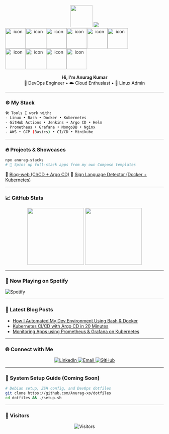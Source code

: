 <div align="center">
  <img src="https://media.giphy.com/media/hvRJCLFzcasrR4ia7z/giphy.gif" width="70px" />
  
  <picture>
    <source media="(prefers-color-scheme: dark)" srcset="https://readme-typing-svg.demolab.com?font=Fira+Code&weight=600&size=24&pause=1000&color=00F7D2&center=true&vCenter=true&width=435&lines=DevOps+Engineer;Linux+Wizard;Cloud+Native+Explorer;Keep+Shipping,+Keep+Learning">
    <source media="(prefers-color-scheme: light)" srcset="https://readme-typing-svg.demolab.com?font=Fira+Code&weight=600&size=24&pause=1000&color=0A0A0A&center=true&vCenter=true&width=435&lines=DevOps+Engineer;Linux+Wizard;Cloud+Native+Explorer;Keep+Shipping,+Keep+Learning">
    <img src="https://readme-typing-svg.demolab.com?font=Fira+Code&weight=600&size=24&pause=1000&color=00F7D2&center=true&vCenter=true&width=435&lines=DevOps+Engineer;Linux+Wizard;Cloud+Native+Explorer;Keep+Shipping,+Keep+Learning" />
  </picture>
<div style="display: flex; align-items: flex-start;"><img src="https://techstack-generator.vercel.app/docker-icon.svg" alt="icon" width="65" height="65" /><img src="https://techstack-generator.vercel.app/kubernetes-icon.svg" alt="icon" width="65" height="65" /><img src="https://techstack-generator.vercel.app/github-icon.svg" alt="icon" width="65" height="65" /><img src="https://techstack-generator.vercel.app/nginx-icon.svg" alt="icon" width="65" height="65" /><img src="https://techstack-generator.vercel.app/aws-icon.svg" alt="icon" width="65" height="65" /><img src="https://techstack-generator.vercel.app/cpp-icon.svg" alt="icon" width="65" height="65" /></div><div style="display: flex; align-items: flex-start;"><img src="https://techstack-generator.vercel.app/python-icon.svg" alt="icon" width="65" height="65" /><img src="https://techstack-generator.vercel.app/restapi-icon.svg" alt="icon" width="65" height="65" /><img src="https://techstack-generator.vercel.app/java-icon.svg" alt="icon" width="65" height="65" /><img src="https://techstack-generator.vercel.app/mysql-icon.svg" alt="icon" width="65" height="65" /></div>
  <br/>
  <b>Hi, I'm Anurag Kumar</b><br/>
  🚀 DevOps Engineer • ☁️ Cloud Enthusiast • 🐧 Linux Admin
</div>

---

### ⚙️ My Stack

```bash
🛠️ Tools I work with:
- Linux • Bash • Docker • Kubernetes
- GitHub Actions • Jenkins • Argo CD • Helm
- Prometheus • Grafana • MongoDB • Nginx
- AWS • GCP (Basics) • CI/CD • Minikube
````

---

### 🔥 Projects & Showcases

```bash
npx anurag-stacks
# 🚀 Spins up full-stack apps from my own Compose templates
```

🔗 [Blog-web (CI/CD + Argo CD)](https://github.com/Anurag-xo/Blog-web)
🎯 [Sign Language Detector (Docker + Kubernetes)](https://github.com/Anurag-xo/sign-language-detection)

---

### 📈 GitHub Stats

<p align="center">
  <img src="https://github-readme-stats.vercel.app/api?username=Anurag-xo&show_icons=true&theme=tokyonight&hide_border=true" height="180em" />
  <img src="https://github-readme-stats.vercel.app/api/top-langs/?username=Anurag-xo&layout=compact&theme=tokyonight&hide_border=true" height="180em" />
</p>

---

### 📡 Now Playing on Spotify

[![Spotify](https://novatorem-five-psi.vercel.app/api/spotify)](https://open.spotify.com/user/31h4drbg3dwpkubad7jq3psgrrvm)

---

### 📰 Latest Blog Posts

<!-- BLOG-POST-LIST:START -->

* [How I Automated My Dev Environment Using Bash & Docker](#)
* [Kubernetes CI/CD with Argo CD in 20 Minutes](#)
* [Monitoring Apps using Prometheus & Grafana on Kubernetes](#)

<!-- BLOG-POST-LIST:END -->

---

### 🌐 Connect with Me

<p align="center">
  <a href="https://www.linkedin.com/in/anurag-kumar-b1a790249/" target="_blank">
    <img alt="LinkedIn" src="https://img.shields.io/badge/LinkedIn-%230077B5.svg?style=for-the-badge&logo=linkedin&logoColor=white" />
  </a>
  <a href="mailto:anuragdevops@gmail.com">
    <img alt="Email" src="https://img.shields.io/badge/email-%23D14836.svg?style=for-the-badge&logo=gmail&logoColor=white" />
  </a>
  <a href="https://github.com/Anurag-xo" target="_blank">
    <img alt="GitHub" src="https://img.shields.io/badge/GitHub-%23121011.svg?style=for-the-badge&logo=github&logoColor=white" />
  </a>
</p>

---

### 🐧 System Setup Guide (Coming Soon)

```bash
# Debian setup, ZSH config, and DevOps dotfiles
git clone https://github.com/Anurag-xo/dotfiles
cd dotfiles && ./setup.sh
```

---

### 👀 Visitors

<p align="center">
  <img src="https://profile-counter.glitch.me/Anurag-xo/count.svg" alt="Visitors">
</p>
